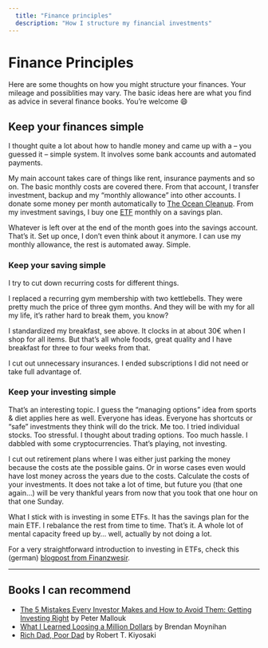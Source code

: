 ```yaml
---
  title: "Finance principles"
  description: "How I structure my financial investments"
---
```


# Finance Principles

Here are some thoughts on how you might structure your finances. Your mileage and possiblities may vary. The basic ideas here are what you find as advice in several finance books. You’re welcome :smile:

## Keep your finances simple

I thought quite a lot about how to handle money and came up with a – you guessed it – simple system. It involves some bank accounts and automated payments.

My main account takes care of things like rent, insurance payments and so on. The basic monthly costs are covered there. From that account, I transfer investment, backup and my “monthly allowance” into other accounts. I donate some money per month automatically to [The Ocean Cleanup](https://www.theoceancleanup.com/). From my investment savings, I buy one [ETF](https://en.wikipedia.org/wiki/Exchange-traded_fund) monthly on a savings plan.

Whatever is left over at the end of the month goes into the savings account. That’s it. Set up once, I don’t even think about it anymore. I can use my monthly allowance, the rest is automated away. Simple.

### Keep your saving simple

I try to cut down recurring costs for different things.

I replaced a recurring gym membership with two kettlebells. They were pretty much the price of three gym months. And they will be with my for all my life, it’s rather hard to break them, you know?

I standardized my breakfast, see above. It clocks in at about 30€ when I shop for all items. But that’s all whole foods, great quality and I have breakfast for three to four weeks from that.

I cut out unnecessary insurances. I ended subscriptions I did not need or take full advantage of.

### Keep your investing simple

That’s an interesting topic. I guess the “managing options” idea from sports & diet applies here as well. Everyone has ideas. Everyone has shortcuts or “safe” investments they think will do the trick. Me too. I tried individual stocks. Too stressful. I thought about trading options. Too much hassle. I dabbled with some cryptocurrencies. That’s playing, not investing.

I cut out retirement plans where I was either just parking the money because the costs ate the possible gains. Or in worse cases even would have lost money across the years due to the costs. Calculate the costs of your investments. It does not take a lot of time, but future you (that one again…) will be very thankful years from now that you took that one hour on that one Sunday.

What I stick with is investing in some ETFs. It has the savings plan for the main ETF. I rebalance the rest from time to time. That’s it. A whole lot of mental capacity freed up by… well, actually by not doing a lot.

For a very straightforward introduction to investing in ETFs, check this (german) [blogpost from Finanzwesir](https://www.finanzwesir.com/blog/etf-depot-geld-anlegen-vermoegensaufbau).

---

## Books I can recommend

- [The 5 Mistakes Every Investor Makes and How to Avoid Them: Getting Investing Right](https://amzn.to/2KWcOGp) by Peter Mallouk
- [What I Learned Loosing a Million Dollars](https://amzn.to/2ZqbjnV) by Brendan Moynihan
- [Rich Dad, Poor Dad](https://amzn.to/2KSMVak) by Robert T. Kiyosaki
